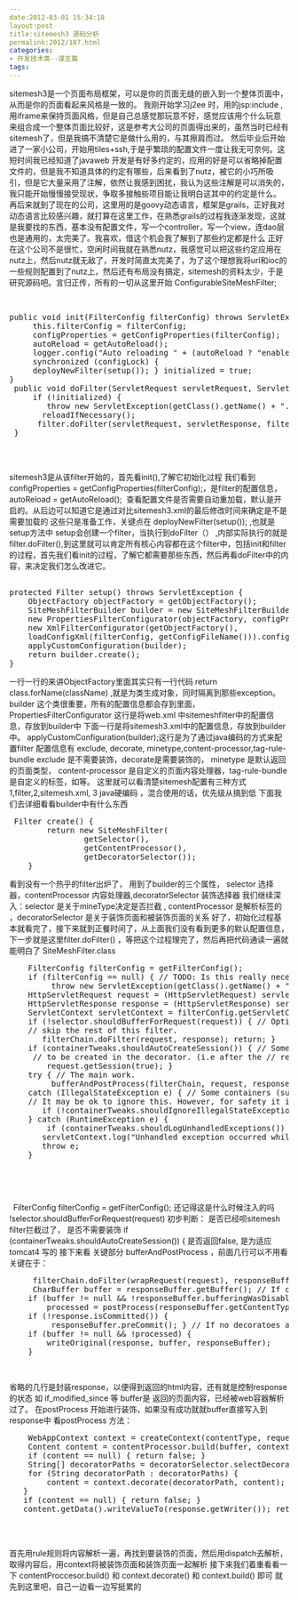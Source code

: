```yaml
---
date:2012-03-01 15:34:18
layout:post
title:sitemesh3 源码分析
permalink:2012/187.html
categories:
- 开发技术类--谋生篇
tags:
---
```



<p>
	sitemesh3是一个页面布局框架，可以是你的页面无缝的嵌入到一个整体页面中，从而是你的页面看起来风格是一致的。
我刚开始学习j2ee 时，用的jsp:include , 用iframe来保持页面风格，但是自己总感觉那玩意不好，感觉应该用个什么玩意来组合成一个整体页面比较好，这是参考大公司的页面得出来的，虽然当时已经有sitemesh了，但是我搞不清楚它是做什么用的，与其擦肩而过。
然后毕业后开始进了一家小公司，开始用tiles+ssh,于是乎繁琐的配置文件一度让我无可奈何。这短时间我已经知道了javaweb 开发是有好多约定的，应用的好是可以省略掉配置文件的，但是我不知道具体的约定有哪些，后来看到了nutz，被它的小巧所吸引，但是它大量采用了注解，依然让我感到困扰，我认为这些注解是可以消失的，我只能开始慢慢接受现状，争取多接触些项目能让我明白这其中的约定是什么。
再后来就到了现在的公司，这里用的是goovy动态语言，框架是grails，正好我对动态语言比较感兴趣，就打算在这里工作，在熟悉grails的过程我逐渐发现，这就是我要找的东西，基本没有配置文件，写一个controller，写一个view，连dao层也是通用的，太完美了。我喜欢，借这个机会我了解到了那些约定都是什么
正好在这个公司不是很忙，空闲时间我就在熟悉nutz，我感觉可以把这些约定应用在nutz上，然后nutz就无敌了，开发时简直太完美了，为了这个理想我将url和ioc的一些规则配置到了nutz上，然后还有布局没有搞定，sitemesh的资料太少，于是研究源码吧。言归正传，所有的一切从这里开始 ConfigurableSiteMeshFilter;
</p>
<p>
	<br />
</p>
<pre class="prettyprint lang-java linenums">
public void init(FilterConfig filterConfig) throws ServletException { 
     this.filterConfig = filterConfig; 
     configProperties = getConfigProperties(filterConfig); 
     autoReload = getAutoReload();  
     logger.config("Auto reloading " + (autoReload ? "enabled" : "disabled")); 
     synchronized (configLock) { 
     deployNewFilter(setup()); } initialized = true; 
}
 public void doFilter(ServletRequest servletRequest, ServletResponse servletResponse, FilterChain filterChain) throws IOException, ServletException {
     if (!initialized) {
        throw new ServletException(getClass().getName() + ".init(FilterConfig) was not called"); } 
       reloadIfNecessary();
      filter.doFilter(servletRequest, servletResponse, filterChain); 
 }
 </pre>
<p>
	<br />
</p>
<p>
	sitemesh3是从该filter开始的，首先看init(),了解它初始化过程
我们看到configProperties = getConfigProperties(filterConfig);，是filter的配置信息，autoReload = getAutoReload(); &nbsp;查看配置文件是否需要自动重加载，默认是开启的。从后边可以知道它是通过对比sitemesh3.xml的最后修改时间来确定是不是需要加载的
这些只是准备工作，关键点在 deployNewFilter(setup()); ,也就是setup方法中
setup会创建一个filter，当执行到doFilter（） ,内部实际执行的就是filter.doFilter(),到这里就可以肯定所有核心内容都在这个filter中，包括init和filter的过程，首先我们看init的过程，了解它都需要那些东西，然后再看doFilter中的内容，来决定我们怎么改进它。 <p>
<pre class="prettyprint lang-java linenums"> 
protected Filter setup() throws ServletException {
    ObjectFactory objectFactory = getObjectFactory();
    SiteMeshFilterBuilder builder = new SiteMeshFilterBuilder();
    new PropertiesFilterConfigurator(objectFactory, configProperties).configureFilter(builder);
    new XmlFilterConfigurator(getObjectFactory(),
    loadConfigXml(filterConfig, getConfigFileName())).configureFilter(builder);
    applyCustomConfiguration(builder);
    return builder.create();
}
</pre> <p>
一行一行的来讲ObjectFactory里面其实只有一行代码 return class.forName(className) ,就是为类生成对象，同时隔离到那些exception。
builder 这个类很重要，所有的配置信息都会存到里面，PropertiesFilterConfigurator 这行是将web.xml 中sitemeshfilter中的配置信息，存放到builder中
下面一行是将sitemesh3.xml中的配置信息，存放到builder中。
applyCustomConfiguration(builder);这行是为了通过java编码的方式来配置filter
配置信息有 exclude, decorate, minetype,content-processor,tag-rule-bundle
exclude 是不需要装饰，decorate是需要装饰的， minetype 是默认返回的页面类型， content-processor 是自定义的页面内容处理器，tag-rule-bundle 是自定义的标签，如等。
这里就可以看清楚sitemesh配置有三种方式 1,filter,2,sitemesh.xml, 3 java硬编码 ，混合使用的话，优先级从搞到低
下面我们去详细看看builder中有什么东西 <p>
<pre class="prettyprint lang-java linenums">
 Filter create() {
        return new SiteMeshFilter(
                getSelector(),
                getContentProcessor(),
                getDecoratorSelector());
    } 
</pre><p>
 看到没有一个热乎的filter出炉了， 用到了builder的三个属性， selector 选择器，contentProcessor 内容处理器,decoratorSelector 装饰选择器 
我们继续深入：selector 是关于mineType决定是否拦截 , contentProcessor 是解析标签的  ，decoratorSelector 是关于装饰页面和被装饰页面的关系
好了，初始化过程基本就看完了，接下来就到正餐时间了，从上面我们没有看到更多的默认配置信息， 下一步就是这里filter.doFilter() ，等把这个过程理完了，然后再把代码通读一遍就能明白了  SiteMeshFilter.class 
</p>
<pre class="prettyprint lang-java linenums">
    FilterConfig filterConfig = getFilterConfig();
    if (filterConfig == null) { // TODO: Is this really necessary? Can we survive without init() being called? 
         throw new ServletException(getClass().getName() + ".init() has not been called."); } 
    HttpServletRequest request = (HttpServletRequest) servletRequest; 
    HttpServletResponse response = (HttpServletResponse) servletResponse; 
    ServletContext servletContext = filterConfig.getServletContext(); 
    if (!selector.shouldBufferForRequest(request)) { // Optimization: If the content doesn't need to be buffered,
    // skip the rest of this filter. 
       filterChain.doFilter(request, response); return; }
    if (containerTweaks.shouldAutoCreateSession()) { // Some containers (such as Tomcat 4) will not allow sessions
     // to be created in the decorator. (i.e after the // response has been committed). 
        request.getSession(true); } 
    try { // The main work. 
         bufferAndPostProcess(filterChain, request, response, selector); } 
    catch (IllegalStateException e) { // Some containers (such as WebLogic) throw an IllegalStateException when an error page is served. 
    // It may be ok to ignore this. However, for safety it is propegated if possible. 
       if (!containerTweaks.shouldIgnoreIllegalStateExceptionOnErrorPage()) { throw e; }
    } catch (RuntimeException e) { 
        if (containerTweaks.shouldLogUnhandledExceptions()) { // Some containers (such as Tomcat 4) swallow RuntimeExceptions in filters.
       servletContext.log("Unhandled exception occurred whilst decorating page", e); }
       throw e; 
    }
</pre>
 <br />
 
<p>
	<br />
</p>
<p>
	<code> </code>FilterConfig filterConfig = getFilterConfig(); 还记得这是什么时候注入的吗
!selector.shouldBufferForRequest(request)  初步判断： 是否已经呗sitemesh filter拦截过了， 是否不需要装饰
if (containerTweaks.shouldAutoCreateSession()) { 是否返回false, 是为适应tomcat4 写的
接下来看 关键部分  bufferAndPostProcess ，前面几行可以不用看 关键在于：
</p>
<pre class="prettyprint lang-java linenums">
     filterChain.doFilter(wrapRequest(request), responseBuffer); 
     CharBuffer buffer = responseBuffer.getBuffer(); // If content was buffered, post-process it. boolean processed = false;
    if (buffer != null && !responseBuffer.bufferingWasDisabled()) { 
        processed = postProcess(responseBuffer.getContentType(), buffer, request, response, metaData); } 
    if (!response.isCommitted()) {
         responseBuffer.preCommit(); } // If no decoratoes applied, and we have some buffered content, write the original. 
    if (buffer != null && !processed) { 
        writeOriginal(response, buffer, responseBuffer); 
    }
</pre>

<p>
	<br />
</p>
<p>
	省略的几行是封装response，以便得到返回的html内容，还有就是控制response 的状态 如 if_modified_since 等
buffer是 返回的页面内容，已经被web容器解析过了。
在postProcess 开始进行装饰，如果没有成功就就buffer直接写入到response中
看postProcess 方法：
</p>
<pre class="prettyprint lang-java linenums">
    WebAppContext context = createContext(contentType, request, response, metaData);
    Content content = contentProcessor.build(buffer, context);
    if (content == null) { return false; }
    String[] decoratorPaths = decoratorSelector.selectDecoratorPaths(content, context);
    for (String decoratorPath : decoratorPaths) { 
        content = context.decorate(decoratorPath, content); 
   } 
   if (content == null) { return false; } 
   content.getData().writeValueTo(response.getWriter()); return true;
  </pre>
<p>
	<br />
</p>
<p>
首先用rule规则将内容解析一遍，再找到要装饰的页面，然后用dispatch去解析，取得内容后，用context将被装饰页面和装饰页面一起解析
接下来我们着重看看一下 contentProccesor.build() 和 context.decorate() 和 context.build() 即可
就先到这里吧，自己一边看一边写挺累的
</p>